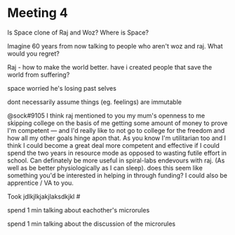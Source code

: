 # Meeting 4

Is Space clone of Raj and Woz? Where is Space?

Imagine 60 years from now talking to people who aren't woz and raj. What would you regret?


Raj - how to make the world better. have i created people that save the world from suffering?

space worried he's losing past selves

dont necessarily assume things (eg. feelings) are immutable

@sock#9105 I think raj mentioned to you my mum's openness to me skipping college on the basis of me getting some amount of money to prove I'm competent —  and I'd really like to not go to college for the freedom and how all my other goals hinge apon that. As you know I'm utilitarian too and I think I could become a great deal more competent and effective if I could spend the two years in resource mode as opposed to wasting futile effort in school. Can definately be more useful in spiral-labs endevours with raj. (As well as be better physiologically as I can sleep). does this seem like something you'd be interested in helping in through funding? I could also be apprentice / VA to you. 



Took jdlkjlkjakjlaksdkjkl #

spend 1 min talking about eachother's microrules

spend 1 min talking about the discussion of the microrules


